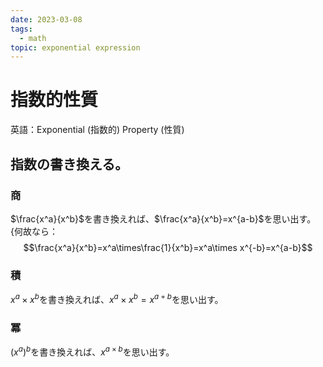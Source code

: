 ```yaml
---
date: 2023-03-08
tags:
  - math
topic: exponential expression
---
```


# 指数的性質

英語：Exponential (指数的) Property (性質)

## 指数の書き換える。

### 商

$\frac{x^a}{x^b}$を書き換えれば、$\frac{x^a}{x^b}=x^{a-b}$を思い出す。{何故なら：
$$\frac{x^a}{x^b}=x^a\times\frac{1}{x^b}=x^a\times x^{-b}=x^{a-b}$$

### 積

$x^a\times x^b$を書き換えれば、$x^a\times x^b=x^{a+b}$を思い出す。

### 冪

$(x^a)^b$を書き換えれば、$x^{a\times b}$を思い出す。
